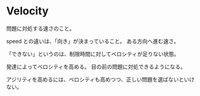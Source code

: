 # Velocity

問題に対処する速さのこと。

speed との違いは、「向き」が決まっていること。
ある方向へ進む速さ。

「できない」というのは、制限時間に対してベロシティが足りない状態。

発達によってベロシティを高める。
目の前の問題に対処できるようになる。

アジリティを高めるには、ベロシティも高めつつ、正しい問題を選ばないといけない。
